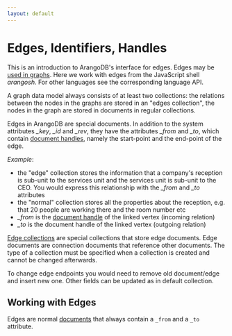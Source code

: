 ```yaml
---
layout: default
---
```

Edges, Identifiers, Handles
===========================

This is an introduction to ArangoDB's interface for edges.
Edges may be [used in graphs](graphs-readme.html).
Here we work with edges from the JavaScript shell *arangosh*.
For other languages see the corresponding language API.

A graph data model always consists of at least two collections: the relations between the
nodes in the graphs are stored in an "edges collection", the nodes in the graph
are stored in documents in regular collections.

Edges in ArangoDB are special documents. In addition to the system
attributes *_key*, *_id* and *_rev*, they have the attributes *_from* and *_to*, 
which contain [document handles](../../Appendix/Glossary.md#document-handle), namely the start-point and the end-point of the edge.

*Example*:

- the "edge" collection stores the information that a company's reception is sub-unit to the services unit and the services unit is sub-unit to the
  CEO. You would express this relationship with the *_from* and *_to* attributes
- the "normal" collection stores all the properties about the reception, e.g. that 20 people are working there and the room number etc
- *_from* is the [document handle](../../Appendix/Glossary.md#document-handle) of the linked vertex (incoming relation)
- *_to* is the document handle of the linked vertex (outgoing relation)

[Edge collections](../../Appendix/Glossary.md#edge-collection) are special collections that store edge documents. Edge documents 
are connection documents that reference other documents. The type of a collection 
must be specified when a collection is created and cannot be changed afterwards.

To change edge endpoints you would need to remove old document/edge and insert new one.
Other fields can be updated as in default collection.

Working with Edges
------------------

Edges are normal [documents](../../DataModeling/Documents/DocumentMethods.md#edges)
that always contain a `_from` and a `_to` attribute.
